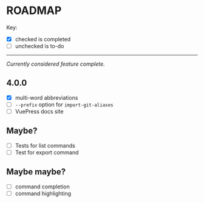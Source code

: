 # ROADMAP

Key:

- [x] checked is completed
- [ ] unchecked is to-do

---

_Currently considered feature complete._

## 4.0.0

- [x] multi-word abbreviations
- [ ] `--prefix` option for `import-git-aliases`
- [ ] VuePress docs site

## Maybe?

- [ ] Tests for list commands
- [ ] Test for export command

## Maybe maybe?

- [ ] command completion
- [ ] command highlighting
